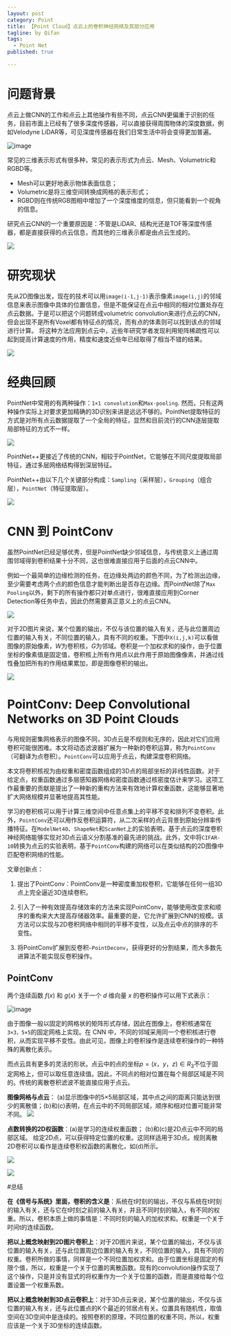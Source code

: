 ```yaml
---
layout: post
category: Point
title: 【Point Cloud】点云上的卷积神经网络及其部分应用
tagline: by Qifan
tags: 
  - Point Net
published: true

---
```


# 问题背景
点云上做CNN的工作和点云上其他操作有些不同，点云CNN更偏重于识别的任务，目前市面上已经有了很多深度传感器，可以直接获得周围物体的深度数据，例如Velodyne LiDAR等，可见深度传感器在我们日常生活中将会变得更加普遍。


![image](https://cdn.jsdelivr.net/gh/ZhouKanglei/jidianxia/2021-3-26/1616756004474-image.png)

常见的三维表示形式有很多种，常见的表示形式为点云、Mesh、Volumetric和RGBD等。

- Mesh可以更好地表示物体表面信息；
- Volumetric是将三维空间转换成网格的表示形式；
- RGBD则在传统RGB图相中增加了一个深度维度的信息，但只能看到一个视角的信息。

研究点云CNN的一个重要原因是：不管是LiDAR、结构光还是TOF等深度传感器，都是直接获得的点云信息，而其他的三维表示都是由点云生成的。


![](https://cdn.jsdelivr.net/gh/ZhouKanglei/jidianxia/2021-3-26/1616756091701-image.png)

# 研究现状
先从2D图像出发，现在的技术可以用`image(i-1,j-1)`表示像素`image(i,j)`的邻域信息来表示图像中具体的位置信息，但是不能保证在点云中相同的相对位置处存在点云数据。于是可以把这个问题转成volumetric convolution来进行点云的CNN，但会出现不是所有Voxel都有特征点的情况，而有点的体素则可以找到该点的邻域进行计算。
将这种方法应用到点云中，近些年研究学者发现利用矩阵稀疏性可以起到提高计算速度的作用，精度和速度近些年已经取得了相当不错的结果。


![](https://cdn.jsdelivr.net/gh/ZhouKanglei/jidianxia/2021-3-26/1616756162383-image.png)

# 经典回顾
PointNet中常用的有两种操作：`1×1 convolution`和`Max-pooling`.
然而，只有这两种操作实际上对要求更加精确的3D识别来讲是远远不够的。PointNet提取特征的方式是对所有点云数据提取了一个全局的特征，显然和目前流行的CNN逐层提取局部特征的方式不一样。


![](https://cdn.jsdelivr.net/gh/ZhouKanglei/jidianxia/2021-3-26/1616756238603-image.png)

PointNet++更接近了传统的CNN，相较于PointNet，它能够在不同尺度提取局部特征，通过多层网络结构得到深层特征。

PointNet++由以下几个关键部分构成：`Sampling`（采样层），`Grouping`（组合层），`PointNet`（特征提取层）。


![](https://cdn.jsdelivr.net/gh/ZhouKanglei/jidianxia/2021-3-26/1616756297188-image.png)


# CNN 到 PointConv

虽然PointNet已经足够优秀，但是PointNet缺少邻域信息，与传统意义上通过周围邻域得到卷积结果十分不同，这也很难直接应用于后面的点云CNN中。

例如一个最简单的边缘检测的任务，在边缘处两边的颜色不同，为了检测出边缘，至少需要考虑两个点的颜色信息才能判断出是否存在边缘。而PointNet除了`Max Pooling`以外，剩下的所有操作都只对单点进行，很难直接应用到Corner Detection等任务中去，因此仍然需要真正意义上的点云CNN。

![](https://cdn.jsdelivr.net/gh/ZhouKanglei/jidianxia/2021-3-26/1616756349803-image.png)

对于2D图片来说，某个位置的输出，不仅与该位置的输入有关，还与此位置周边位置的输入有关，不同位置的输入，具有不同的权重。下图中`X(i,j,k)`可以看做图像的原始像素，$W$为卷积核，$G$为邻域。卷积是一个加权求和的操作，由于位置坐标的像素值是固定值，卷积核上所有作用点以此作用于原始图像像素，并通过线性叠加把所有的作用结果累加，即是图像卷积的输出。


![](https://cdn.jsdelivr.net/gh/ZhouKanglei/jidianxia/2021-3-26/1616756402713-image.png)

# PointConv: Deep Convolutional Networks on 3D Point Clouds

与用规则密集网格表示的图像不同，3D点云是不规则和无序的，因此对它们应用卷积可能很困难。本文将动态滤波器扩展为一种新的卷积运算，称为`PointConv`（可翻译为点卷积）。`PointConv`可以应用于点云，构建深度卷积网络。

本文将卷积核视为由权重和密度函数组成的3D点的局部坐标的非线性函数。对于给定点，权重函数通过多层感知器网络和密度函数通过核密度估计来学习。这项工作最重要的贡献是提出了一种新的重构方法来有效地计算权重函数，这能够显著地扩大网络规模并显著地提高其性能。

学习的卷积核可以用于计算三维空间中任意点集上的平移不变和排列不变卷积。此外，`PointConv`还可以用作反卷积运算符，从二次采样的点云背景到原始分辨率传播特征。在`ModelNet40`、`ShapeNet`和`ScanNet`上的实验表明，基于点云的深度卷积神经网络能够实现对3D点云语义分割基准的最先进的挑战。此外，文中将`CIFAR-10`转换为点云的实验表明，基于`PointConv`构建的网络可以在类似结构的2D图像中匹配卷积网络的性能。

文章创新点：
1. 提出了PointConv：PointConv是一种密度重加权卷积，它能够在任何一组3D点上完全逼近3D连续卷积。

2. 引入了一种有效提高存储效率的方法来实现PointConv，能够使用改变求和顺序的重构来大大提高存储器效率。最重要的是，它允许扩展到CNN的规模。该方法可以实现与2D卷积网络中相同的平移不变性，以及点云中点的排序的不变性。

3. 将PointConv扩展到反卷积`—PointDeconv`，获得更好的分割结果，而大多数先进算法不能实现反卷积操作。

## PointConv

两个连续函数 $f(x)$ 和 $g(x)$ 关于一个 $d$ 维向量 $x$ 的卷积操作可以用下式表示：


![image](https://cdn.jsdelivr.net/gh/ZhouKanglei/jidianxia/2021-3-26/1616756639294-image.png)

由于图像一般以固定的网格状的矩阵形式存储，因此在图像上，卷积核通常在`3×3，5×5`的固定网格上实现。在 CNN 中，不同的邻域采用同一个卷积核进行卷积，从而实现平移不变性。由此可见，图像上的卷积操作是连续卷积操作的一种特殊的离散化表示。

而点云具有更多的灵活的形状。点云中的点的坐标$p = (x，y，z)\in R_3$不位于固定网格上，但可以取任意连续值。因此，不同点的相对位置在每个局部区域是不同的。传统的离散卷积滤波不能直接应用于点云。

**图像网格与点云**：
(a)显示图像中的5×5局部区域，其中点之间的距离只能达到很少的离散值；(b)和(c)表明，在点云中的不同局部区域，顺序和相对位置可能非常不同。
![](https://cdn.jsdelivr.net/gh/ZhouKanglei/jidianxia/2021-3-26/1616756696482-image.png)

**点数转换的2D权函数**：(a)是学习的连续权重函数；
(b)和(c)是2D点云中不同的局部区域。
给定2D点，可以获得特定位置的权重。这同样适用于3D点。规则离散2D卷积可以看作是连续卷积权函数的离散化，如(d)所示。

![](https://cdn.jsdelivr.net/gh/ZhouKanglei/jidianxia/2021-3-26/1616756746154-image.png)



![](https://cdn.jsdelivr.net/gh/ZhouKanglei/jidianxia/2021-3-26/1616756891115-image.png)

#总结

**在《信号与系统》里面，卷积的含义是**：系统在t时刻的输出，不仅与系统在t时刻的输入有关，还与它在t时刻之前的输入有关，并且不同时刻的输入，有不同的权重。所以，卷积本质上做的事情是：不同时刻的输入的加权求和。权重是一个关于时间t的连续函数。

**把以上概念映射到2D图片卷积上**：对于2D图片来说，某个位置的输出，不仅与该位置的输入有关，还与此位置周边位置的输入有关，不同位置的输入，具有不同的权重。卷积所做的事情，同样是一个不同位置加权求和。由于位置坐标是固定的有限个值，所以，权重是一个关于位置的离散函数。现有的convolution操作实现了这个操作，只是并没有显式的将权重作为一个关于位置的函数，而是直接给每个位置设置一个权重系数。

**把以上概念映射到3D点云卷积上**：对于3D点云来说，某个位置的输出，不仅与该位置的输入有关，还与此位置点的K个最近的邻居点有关。位置具有随机性，取值空间在3D空间中是连续的。按照卷积的原理，不同位置的权重不同，所以，权重应该是一个关于3D坐标的连续函数。

